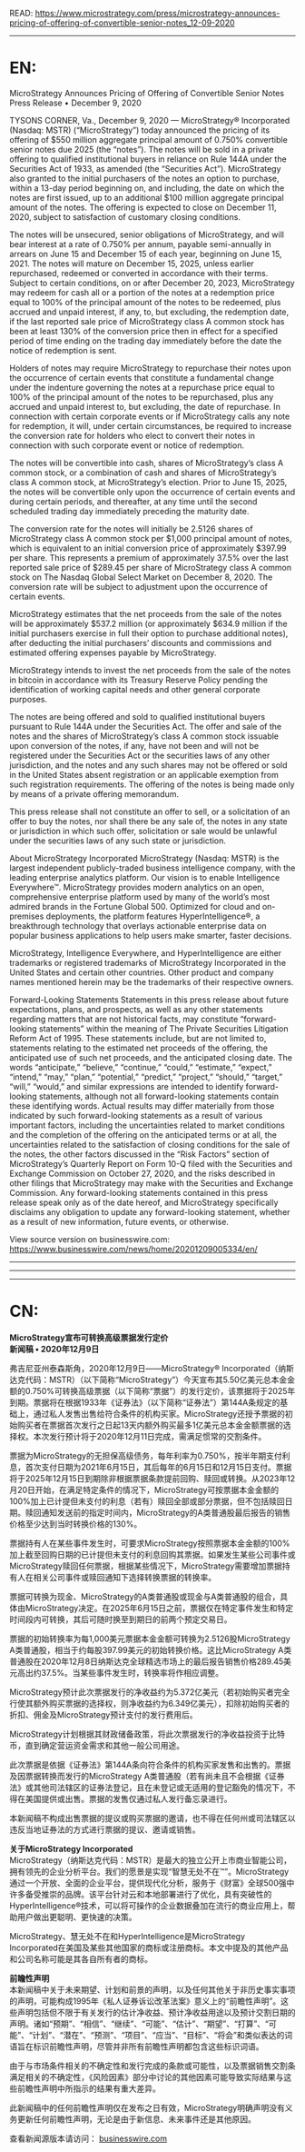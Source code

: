 READ: https://www.microstrategy.com/press/microstrategy-announces-pricing-of-offering-of-convertible-senior-notes_12-09-2020

----


# EN:

MicroStrategy Announces Pricing of Offering of Convertible Senior Notes
Press Release  •  December 9, 2020

TYSONS CORNER, Va., December 9, 2020 — MicroStrategy® Incorporated (Nasdaq: MSTR) (“MicroStrategy”) today announced the pricing of its offering of $550 million aggregate principal amount of 0.750% convertible senior notes due 2025 (the “notes”). The notes will be sold in a private offering to qualified institutional buyers in reliance on Rule 144A under the Securities Act of 1933, as amended (the “Securities Act”). MicroStrategy also granted to the initial purchasers of the notes an option to purchase, within a 13-day period beginning on, and including, the date on which the notes are first issued, up to an additional $100 million aggregate principal amount of the notes. The offering is expected to close on December 11, 2020, subject to satisfaction of customary closing conditions.

The notes will be unsecured, senior obligations of MicroStrategy, and will bear interest at a rate of 0.750% per annum, payable semi-annually in arrears on June 15 and December 15 of each year, beginning on June 15, 2021. The notes will mature on December 15, 2025, unless earlier repurchased, redeemed or converted in accordance with their terms. Subject to certain conditions, on or after December 20, 2023, MicroStrategy may redeem for cash all or a portion of the notes at a redemption price equal to 100% of the principal amount of the notes to be redeemed, plus accrued and unpaid interest, if any, to, but excluding, the redemption date, if the last reported sale price of MicroStrategy class A common stock has been at least 130% of the conversion price then in effect for a specified period of time ending on the trading day immediately before the date the notice of redemption is sent. 

Holders of notes may require MicroStrategy to repurchase their notes upon the occurrence of certain events that constitute a fundamental change under the indenture governing the notes at a repurchase price equal to 100% of the principal amount of the notes to be repurchased, plus any accrued and unpaid interest to, but excluding, the date of repurchase. In connection with certain corporate events or if MicroStrategy calls any note for redemption, it will, under certain circumstances, be required to increase the conversion rate for holders who elect to convert their notes in connection with such corporate event or notice of redemption.

The notes will be convertible into cash, shares of MicroStrategy’s class A common stock, or a combination of cash and shares of MicroStrategy’s class A common stock, at MicroStrategy’s election. Prior to June 15, 2025, the notes will be convertible only upon the occurrence of certain events and during certain periods, and thereafter, at any time until the second scheduled trading day immediately preceding the maturity date. 

The conversion rate for the notes will initially be 2.5126 shares of MicroStrategy class A common stock per $1,000 principal amount of notes, which is equivalent to an initial conversion price of approximately $397.99 per share. This represents a premium of approximately 37.5% over the last reported sale price of $289.45 per share of MicroStrategy class A common stock on The Nasdaq Global Select Market on December 8, 2020. The conversion rate will be subject to adjustment upon the occurrence of certain events.

MicroStrategy estimates that the net proceeds from the sale of the notes will be approximately $537.2 million (or approximately $634.9 million if the initial purchasers exercise in full their option to purchase additional notes), after deducting the initial purchasers’ discounts and commissions and estimated offering expenses payable by MicroStrategy. 

MicroStrategy intends to invest the net proceeds from the sale of the notes in bitcoin in accordance with its Treasury Reserve Policy pending the identification of working capital needs and other general corporate purposes.

The notes are being offered and sold to qualified institutional buyers pursuant to Rule 144A under the Securities Act. The offer and sale of the notes and the shares of MicroStrategy’s class A common stock issuable upon conversion of the notes, if any, have not been and will not be registered under the Securities Act or the securities laws of any other jurisdiction, and the notes and any such shares may not be offered or sold in the United States absent registration or an applicable exemption from such registration requirements. The offering of the notes is being made only by means of a private offering memorandum.

This press release shall not constitute an offer to sell, or a solicitation of an offer to buy the notes, nor shall there be any sale of, the notes in any state or jurisdiction in which such offer, solicitation or sale would be unlawful under the securities laws of any such state or jurisdiction. 

About MicroStrategy Incorporated
MicroStrategy (Nasdaq: MSTR) is the largest independent publicly-traded business intelligence company, with the leading enterprise analytics platform. Our vision is to enable Intelligence Everywhere™. MicroStrategy provides modern analytics on an open, comprehensive enterprise platform used by many of the world’s most admired brands in the Fortune Global 500. Optimized for cloud and on-premises deployments, the platform features HyperIntelligence®, a breakthrough technology that overlays actionable enterprise data on popular business applications to help users make smarter, faster decisions.

MicroStrategy, Intelligence Everywhere, and HyperIntelligence are either trademarks or registered trademarks of MicroStrategy Incorporated in the United States and certain other countries. Other product and company names mentioned herein may be the trademarks of their respective owners.

Forward-Looking Statements
Statements in this press release about future expectations, plans, and prospects, as well as any other statements regarding matters that are not historical facts, may constitute “forward-looking statements” within the meaning of The Private Securities Litigation Reform Act of 1995. These statements include, but are not limited to, statements relating to the estimated net proceeds of the offering, the anticipated use of such net proceeds, and the anticipated closing date. The words “anticipate,” “believe,” “continue,” “could,” “estimate,” “expect,” “intend,” “may,” “plan,” “potential,” “predict,” “project,” “should,” “target,” “will,” “would,” and similar expressions are intended to identify forward-looking statements, although not all forward-looking statements contain these identifying words. Actual results may differ materially from those indicated by such forward-looking statements as a result of various important factors, including the uncertainties related to market conditions and the completion of the offering on the anticipated terms or at all, the uncertainties related to the satisfaction of closing conditions for the sale of the notes, the other factors discussed in the “Risk Factors” section of MicroStrategy’s Quarterly Report on Form 10-Q filed with the Securities and Exchange Commission on October 27, 2020, and the risks described in other filings that MicroStrategy may make with the Securities and Exchange Commission. Any forward-looking statements contained in this press release speak only as of the date hereof, and MicroStrategy specifically disclaims any obligation to update any forward-looking statement, whether as a result of new information, future events, or otherwise.

View source version on businesswire.com: https://www.businesswire.com/news/home/20201209005334/en/






----
----
----




# CN:

**MicroStrategy宣布可转换高级票据发行定价**  
**新闻稿 • 2020年12月9日**  

弗吉尼亚州泰森斯角，2020年12月9日——MicroStrategy® Incorporated（纳斯达克代码：MSTR）（以下简称“MicroStrategy”）今天宣布其5.50亿美元总本金金额的0.750%可转换高级票据（以下简称“票据”）的发行定价，该票据将于2025年到期。票据将在根据1933年《证券法》（以下简称“证券法”）第144A条规定的基础上，通过私人发售出售给符合条件的机构买家。MicroStrategy还授予票据的初始购买者在票据首次发行之日起13天内额外购买最多1亿美元总本金金额票据的选择权。本次发行预计将于2020年12月11日完成，需满足惯常的交割条件。  

票据为MicroStrategy的无担保高级债务，每年利率为0.750%，按半年期支付利息，首次支付日期为2021年6月15日，其后每年的6月15日和12月15日支付。票据将于2025年12月15日到期除非根据票据条款提前回购、赎回或转换。从2023年12月20日开始，在满足特定条件的情况下，MicroStrategy可按票据本金金额的100%加上已计提但未支付的利息（若有）赎回全部或部分票据，但不包括赎回日期。赎回通知发送前的指定时间内，MicroStrategy的A类普通股最后报告的销售价格至少达到当时转换价格的130%。  

票据持有人在某些事件发生时，可要求MicroStrategy按照票据本金金额的100%加上截至回购日期的已计提但未支付的利息回购其票据。如果发生某些公司事件或MicroStrategy赎回任何票据，根据某些情况下，MicroStrategy需要增加票据持有人在相关公司事件或赎回通知下选择转换票据的转换率。  

票据可转换为现金、MicroStrategy的A类普通股或现金与A类普通股的组合，具体由MicroStrategy决定。在2025年6月15日之前，票据仅在特定事件发生和特定时间段内可转换，其后可随时换至到期日的前两个预定交易日。  

票据的初始转换率为每1,000美元票据本金金额可转换为2.5126股MicroStrategy A类普通股，相当于约每股397.99美元的初始转换价格。这比MicroStrategy A类普通股在2020年12月8日纳斯达克全球精选市场上的最后报告销售价格289.45美元高出约37.5%。当某些事件发生时，转换率将作相应调整。  

MicroStrategy预计此次票据发行的净收益约为5.372亿美元（若初始购买者完全行使其额外购买票据的选择权，则净收益约为6.349亿美元），扣除初始购买者的折扣、佣金及MicroStrategy预计支付的发行费用后。  

MicroStrategy计划根据其财政储备政策，将此次票据发行的净收益投资于比特币，直到确定营运资金需求和其他一般公司用途。  

此次票据是依据《证券法》第144A条向符合条件的机构买家发售和出售的。票据及因票据转换而发行的MicroStrategy A类普通股（若有尚未且不会根据《证券法》或其他司法辖区的证券法登记，且在未登记或无适用的登记豁免的情况下，不得在美国提供或出售。票据的发售仅通过私人发行备忘录进行。  

本新闻稿不构成出售票据的提议或购买票据的邀请，也不得在任何州或司法辖区以违反当地证券法的方式进行票据的提议、邀请或销售。  

**关于MicroStrategy Incorporated**  
MicroStrategy（纳斯达克代码：MSTR）是最大的独立公开上市商业智能公司，拥有领先的企业分析平台。我们的愿景是实现“智慧无处不在™”。MicroStrategy通过一个开放、全面的企业平台，提供现代化分析，服务于《财富》全球500强中许多备受推崇的品牌。该平台针对云和本地部署进行了优化，具有突破性的HyperIntelligence®技术，可以将可操作的企业数据叠加在流行的商业应用上，帮助用户做出更聪明、更快速的决策。  

MicroStrategy、慧无处不在和HyperIntelligence是MicroStrategy Incorporated在美国及某些其他国家的商标或注册商标。本文中提及的其他产品和公司名称可能是其各自所有者的商标。  

**前瞻性声明**  
本新闻稿中关于未来期望、计划和前景的声明，以及任何其他关于非历史事实事项的声明，可能构成1995年《私人证券诉讼改革法案》意义上的“前瞻性声明”。这些声明包括但不限于有关发行的估计净收益、预计净收益用途以及预计交割日期的声明。诸如“预期”、“相信”、“继续”、“可能”、“估计”、“期望”、“打算”、“可能”、“计划”、“潜在”、“预测”、“项目”、“应当”、“目标”、“将会”和类似表达的词语旨在标识前瞻性声明，尽管并非所有前瞻性声明都包含这些标识词语。  

由于与市场条件相关的不确定性和发行完成的条款或可能性，以及票据销售交割条满足相关的不确定性，《风险因素》部分中讨论的其他因素可能导致实际结果与这些前瞻性声明中所指示的结果有重大差异。  

此新闻稿中的任何前瞻性声明仅在发布之日有效，MicroStrategy明确声明没有义务更新任何前瞻性声明，无论是由于新信息、未来事件还是其他原因。  

查看新闻源版本请访问： [businesswire.com](https://www.businesswire.com/news/home/20201209005334/en/)
